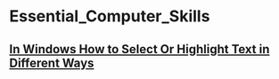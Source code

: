 # Essential_Computer_Skills

## [In Windows How to Select Or Highlight Text in Different Ways](https://github.com/jmcrd/In-Windows-How-to-Select-Or-Highlight-Text-in-Different-Ways.git)
